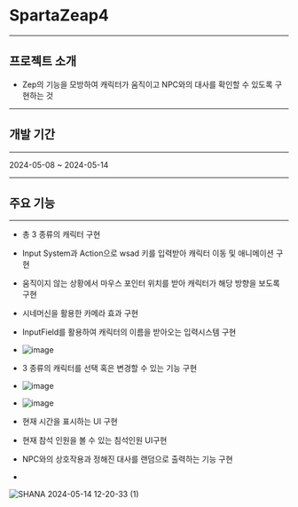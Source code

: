 # SpartaZeap4
---
## 프로젝트 소개
* Zep의 기능을 모방하여 캐릭터가 움직이고 NPC와의 대사를 확인할 수 있도록 구현하는 것

---
## 개발 기간
---
2024-05-08 ~ 2024-05-14

---
## 주요 기능
---
* 총 3 종류의 캐릭터 구현
  
* Input System과 Action으로 wsad 키를 입력받아 캐릭터 이동 및 애니메이션 구현
  
* 움직이지 않는 상황에서 마우스 포인터 위치를 받아 캐릭터가 해당 방향을 보도록 구현
  
* 시네머신을 활용한 카메라 효과 구현
  
* InputField를 활용하여 캐릭터의 이름을 받아오는 입력시스템 구현
* ![image](https://github.com/Euronia12/SpartaZeap4/assets/150045088/1a1c45d7-5194-4d8a-898d-9a79572e5a44)

* 3 종류의 캐릭터를 선택 혹은 변경할 수 있는 기능 구현
* ![image](https://github.com/Euronia12/SpartaZeap4/assets/150045088/dde1c701-bb59-400f-8838-22b21238e077)

* ![image](https://github.com/Euronia12/SpartaZeap4/assets/150045088/a923b7d1-02a2-4ffb-a8c2-efb168b48df6)

* 현재 시간을 표시하는 UI 구현

* 현재 참석 인원을 볼 수 있는 침석인원 UI구현
  
* NPC와의 상호작용과 정해진 대사를 랜덤으로 출력하는 기능 구현
* 
![SHANA 2024-05-14 12-20-33 (1)](https://github.com/Euronia12/SpartaZeap4/assets/150045088/c4d1fc44-bed7-412c-b91b-b4730fa7c341)
